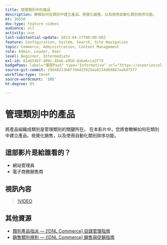 ```yaml
---
title: 管理類別中的產品
description: 瞭解如何在類別中建立產品、視覺化銷售，以及使用自動化類別排序功能。
kt: 10550
doc-type: feature videos
audience: all
activity: use
last-substantial-update: 2023-04-27T00:00:00Z
feature: Configuration, System, Search, Site Navigation
topic: Commerce, Administration, Content Management
role: Admin, Leader, User
level: Beginner, Intermediate
exl-id: 81a654bf-d09c-4bab-a050-daba6cce2f79
badgePaas: label="僅限PaaS" type="Informative" url="https://experienceleague.adobe.com/zh-hant/docs/commerce/user-guides/product-solutions" tooltip="僅適用於雲端專案(Adobe管理的PaaS基礎結構)和內部部署專案的Adobe Commerce 。"
source-git-commit: 29d48213b0f7d4425925ea8234d09867aa6d7577
workflow-type: tm+mt
source-wordcount: '105'
ht-degree: 0%

---
```


# 管理類別中的產品

將產品組織成類別是管理類別的關鍵所在。 在本影片中，您將會瞭解如何在類別中建立產品、視覺化銷售，以及使用自動化類別排序功能。

## 這部影片是給誰看的？

- 網站管理員
- 電子商務銷售商

## 視訊內容

>[!VIDEO](https://video.tv.adobe.com/v/343747?quality=12&learn=on)

## 其他資源

- [類別產品指派 —  [!DNL Commerce] 目錄管理指南](https://experienceleague.adobe.com/docs/commerce-admin/catalog/categories/products-in-category/categories-product-assignments.html?lang=zh-Hant)
- [銷售類別規則 —  [!DNL Commerce] 銷售與促銷指南](https://experienceleague.adobe.com/docs/commerce-admin/marketing/merchandising/visual-merch/category-product-rules.html?lang=zh-Hant)

